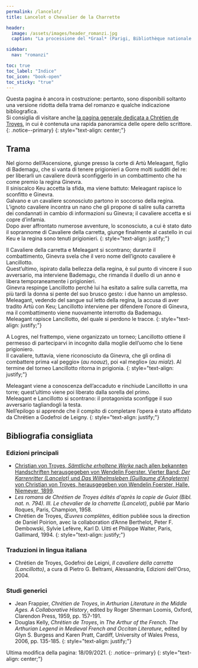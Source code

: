 ```yaml
---
permalink: /lancelot/
title: Lancelot o Chevalier de la Charrette

header:
  image: /assets/images/header_romanzi.jpg
  caption: "La processione del *Graal* (Parigi, Bibliothèque nationale de France, fr. 12577, f. 74v)"

sidebar:
  nav: "romanzi"

toc: true
toc_label: "Indice"
toc_icon: "book-open"
toc_sticky: "true"
---
```


Questa pagina è ancora in costruzione: pertanto, sono disponibili soltanto una versione ridotta della trama del romanzo e qualche indicazione bibliografica. <br />
Si consiglia di visitare anche [la pagina generale dedicata a Chrétien de Troyes](/chretien/), in cui è contenuta una rapida panoramica delle opere dello scrittore.
{: .notice--primary}
{: style="text-align: center;"}


## Trama

Nel giorno dell’Ascensione, giunge presso la corte di Artù Meleagant, figlio di
Bademagu, che si vanta di tenere prigionieri a Gorre molti sudditi del re: per
liberarli un cavaliere dovrà sconfiggerlo in un combattimento che ha come premio
la regina Ginevra. <br />
Il siniscalco Keu accetta la sfida, ma viene battuto: Meleagant 
rapisce lo sconfitto e Ginevra. <br />
Galvano e un cavaliere sconosciuto partono in soccorso della regina. <br />
L’ignoto cavaliere incontra un nano che gli propone di
salire sulla carretta dei condannati in cambio di informazioni su Ginevra; il
cavaliere accetta e si copre d’infamia. <br />
Dopo aver affrontato numerose avventure,
lo sconosciuto, a cui è stato dato il soprannome di Cavaliere della carretta, giunge
finalmente al castello in cui Keu e la regina sono tenuti prigionieri. 
{: style="text-align: justify;"}

Il Cavaliere della carretta e Meleagant si scontrano; durante il combattimento,
Ginevra svela che il vero nome dell’ignoto cavaliere è Lancillotto. <br />
Quest’ultimo, ispirato dalla bellezza della regina, è sul punto di vincere il suo avversario, ma
interviene Bademagu, che rimanda il duello di un anno e libera temporaneamente i
prigionieri. <br />
Ginevra respinge Lancillotto perché lui ha esitato a salire sulla
carretta, ma più tardi la donna si pente del suo brusco gesto: i due hanno un amplesso. <br />
Meleagant, vedendo del sangue sul letto della regina, la accusa di aver
tradito Artù con Keu; Lancillotto interviene per difendere l’onore di Ginevra, ma
il combattimento viene nuovamente interrotto da Bademagu. <br />
Meleagant rapisce Lancillotto, del quale si perdono le tracce.
{: style="text-align: justify;"}

A Logres, nel frattempo, viene organizzato un torneo; Lancillotto ottiene il
permesso di parteciparvi in incognito dalla moglie dell’uomo che lo tiene
prigioniero. <br /> 
Il cavaliere, tuttavia, viene riconosciuto da Ginevra, che gli ordina di
combattere prima «al peggio» (*au noauz*), poi «al meglio» (*au mialz*). Al termine
del torneo Lancillotto ritorna in prigionia.
{: style="text-align: justify;"}

Meleagant viene a conoscenza dell’accaduto e rinchiude Lancillotto in una
torre; quest’ultimo viene poi liberato dalla sorella del primo. <br />
Meleagant e Lancillotto si scontrano: il protagonista sconfigge il suo avversario tagliandogli la
testa. <br />
Nell’epilogo si apprende che il compito di completare l’opera è stato
affidato da Chrétien a Godefroi de Leigny.
{: style="text-align: justify;"}

## Bibliografia consigliata

### Edizioni principali

- [Christian von Troyes, *Sämtliche erhaltene Werke* nach allen bekannten
Handschriften herausgegeben von Wendelin Foerster. Vierter Band: *Der Karrenritter (Lancelot)*
und *Das Wilhelmsleben (Guillaume d'Angleterre)* von Christian von Troyes, herausgegeben von
Wendelin Foerster, Halle, Niemeyer, 1899](https://archive.org/details/smtlichewerken04chruoft "Leggi l'edizione su Internet Archive"). 
- *Les romans de Chrétien de Troyes édités d'après la
copie de Guiot (Bibl. nat. n. 794). III. Le chevalier de la charrette (Lancelot)*, publié par Mario
Roques, Paris, Champion, 1958.
- Chrétien de Troyes, *Œuvres complètes*, édition publiée sous la direction de Daniel
Poirion, avec la collaboration d’Anne Berthelot, Peter F. Dembowski, Sylvie Lefèvre,
Karl D. Uitti et Philippe Walter, Paris, Gallimard, 1994.
{: style="text-align: justify;"}

### Traduzioni in lingua italiana
- Chrétien de Troyes, Godefroi de Leigni, *Il cavaliere della carretta (Lancillotto)*, a cura di Pietro G. Beltrami, Alessandria, Edizioni dell'Orso, 2004.

### Studi generici

- Jean Frappier, *Chrétien de Troyes*, in *Arthurian Literature in the Middle Ages. A Collaborative History*, edited by Roger Sherman Loomis, 
Oxford, Clarendon Press, 1959, pp. 157-191.
- Douglas Kelly, *Chrétien de Troyes*, in *The Arthur of the French. The Arthurian
Legend in Medieval French and Occitan Literature*, edited by Glyn S. Burgess and
Karen Pratt, Cardiff, University of Wales Press, 2006, pp. 135-185.
{: style="text-align: justify;"}

Ultima modifica della pagina: 18/09/2021.
{: .notice--primary}
{: style="text-align: center;"}
